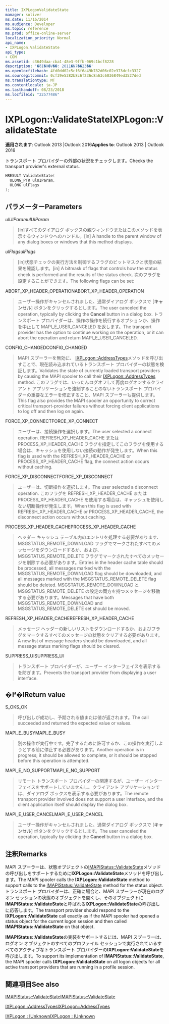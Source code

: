```yaml
---
title: IXPLogonValidateState
manager: soliver
ms.date: 11/16/2014
ms.audience: Developer
ms.topic: reference
ms.prod: office-online-server
localization_priority: Normal
api_name:
- IXPLogon.ValidateState
api_type:
- COM
ms.assetid: c3649daa-cba1-48e3-9ffb-069c1bcf8228
description: '�ŏI�X�V��: 2011�N7��23��'
ms.openlocfilehash: 4fd0dd02c5cf6f6a49b782d06c02e373dcfc3327
ms.sourcegitcommit: 0cf39e5382b8c6f236c8a63c6036849ed3527ded
ms.translationtype: MT
ms.contentlocale: ja-JP
ms.lasthandoff: 08/23/2018
ms.locfileid: "22577486"
---
```

# <a name="ixplogonvalidatestate"></a><span data-ttu-id="eb7ff-103">IXPLogon::ValidateState</span><span class="sxs-lookup"><span data-stu-id="eb7ff-103">IXPLogon::ValidateState</span></span>

  
  
<span data-ttu-id="eb7ff-104">**適用されます**: Outlook 2013 |Outlook 2016</span><span class="sxs-lookup"><span data-stu-id="eb7ff-104">**Applies to**: Outlook 2013 | Outlook 2016</span></span> 
  
<span data-ttu-id="eb7ff-105">トランスポート プロバイダーの外部の状況をチェックします。</span><span class="sxs-lookup"><span data-stu-id="eb7ff-105">Checks the transport provider's external status.</span></span> 
  
```cpp
HRESULT ValidateState(
  ULONG_PTR ulUIParam,
  ULONG ulFlags
);
```

## <a name="parameters"></a><span data-ttu-id="eb7ff-106">パラメーター</span><span class="sxs-lookup"><span data-stu-id="eb7ff-106">Parameters</span></span>

 <span data-ttu-id="eb7ff-107">_ulUIParam_</span><span class="sxs-lookup"><span data-stu-id="eb7ff-107">_ulUIParam_</span></span>
  
> <span data-ttu-id="eb7ff-108">[in]すべてのダイアログ ボックスの親ウィンドウまたはこのメソッドを表示するウィンドウへのハンドル。</span><span class="sxs-lookup"><span data-stu-id="eb7ff-108">[in] A handle to the parent window of any dialog boxes or windows that this method displays.</span></span>
    
 <span data-ttu-id="eb7ff-109">_ulFlags_</span><span class="sxs-lookup"><span data-stu-id="eb7ff-109">_ulFlags_</span></span>
  
> <span data-ttu-id="eb7ff-110">[in]状態チェックの実行方法を制御するフラグのビットマスクと状態の結果を確認します。</span><span class="sxs-lookup"><span data-stu-id="eb7ff-110">[in] A bitmask of flags that controls how the status check is performed and the results of the status check.</span></span> <span data-ttu-id="eb7ff-111">次のフラグを設定することができます。</span><span class="sxs-lookup"><span data-stu-id="eb7ff-111">The following flags can be set:</span></span>
    
<span data-ttu-id="eb7ff-112">ABORT_XP_HEADER_OPERATION</span><span class="sxs-lookup"><span data-stu-id="eb7ff-112">ABORT_XP_HEADER_OPERATION</span></span> 
  
> <span data-ttu-id="eb7ff-113">ユーザー操作がキャンセルされました、通常ダイアログ ボックスで [**キャンセル**] ボタンをクリックするとします。</span><span class="sxs-lookup"><span data-stu-id="eb7ff-113">The user canceled the operation, typically by clicking the **Cancel** button in a dialog box.</span></span> <span data-ttu-id="eb7ff-114">トランスポート プロバイダーは、操作の操作を続行するオプションか、操作を中止して MAPI_E_USER_CANCELED を返します。</span><span class="sxs-lookup"><span data-stu-id="eb7ff-114">The transport provider has the option to continue working on the operation, or it can abort the operation and return MAPI_E_USER_CANCELED.</span></span> 
    
<span data-ttu-id="eb7ff-115">CONFIG_CHANGED</span><span class="sxs-lookup"><span data-stu-id="eb7ff-115">CONFIG_CHANGED</span></span> 
  
> <span data-ttu-id="eb7ff-116">MAPI スプーラーを無効に、 [IXPLogon::AddressTypes](ixplogon-addresstypes.md)メソッドを呼び出すことで、現在読み込まれているトランスポート プロバイダーの状態を検証します。</span><span class="sxs-lookup"><span data-stu-id="eb7ff-116">Validates the state of currently loaded transport providers by causing the MAPI spooler to call their [IXPLogon::AddressTypes](ixplogon-addresstypes.md) method.</span></span> <span data-ttu-id="eb7ff-117">このフラグでは、いったんログオフして再度ログオンするクライアント アプリケーションを強制することのないトランスポート プロバイダーの重要なエラーを修正すること、MAPI スプーラーも提供します。</span><span class="sxs-lookup"><span data-stu-id="eb7ff-117">This flag also provides the MAPI spooler an opportunity to correct critical transport-provider failures without forcing client applications to log off and then log on again.</span></span> 
    
<span data-ttu-id="eb7ff-118">FORCE_XP_CONNECT</span><span class="sxs-lookup"><span data-stu-id="eb7ff-118">FORCE_XP_CONNECT</span></span> 
  
> <span data-ttu-id="eb7ff-119">ユーザーは、接続操作を選択します。</span><span class="sxs-lookup"><span data-stu-id="eb7ff-119">The user selected a connect operation.</span></span> <span data-ttu-id="eb7ff-120">REFRESH_XP_HEADER_CACHE または PROCESS_XP_HEADER_CACHE フラグを指定してこのフラグを使用する場合は、キャッシュを使用しない接続の動作が発生します。</span><span class="sxs-lookup"><span data-stu-id="eb7ff-120">When this flag is used with the REFRESH_XP_HEADER_CACHE or PROCESS_XP_HEADER_CACHE flag, the connect action occurs without caching.</span></span>
    
<span data-ttu-id="eb7ff-121">FORCE_XP_DISCONNECT</span><span class="sxs-lookup"><span data-stu-id="eb7ff-121">FORCE_XP_DISCONNECT</span></span> 
  
> <span data-ttu-id="eb7ff-122">ユーザーは、切断操作を選択します。</span><span class="sxs-lookup"><span data-stu-id="eb7ff-122">The user selected a disconnect operation.</span></span> <span data-ttu-id="eb7ff-123">このフラグを REFRESH_XP_HEADER_CACHE または PROCESS_XP_HEADER_CACHE を使用する場合は、キャッシュを使用しない切断操作が発生します。</span><span class="sxs-lookup"><span data-stu-id="eb7ff-123">When this flag is used with REFRESH_XP_HEADER_CACHE or PROCESS_XP_HEADER_CACHE, the disconnect action occurs without caching.</span></span>
    
<span data-ttu-id="eb7ff-124">PROCESS_XP_HEADER_CACHE</span><span class="sxs-lookup"><span data-stu-id="eb7ff-124">PROCESS_XP_HEADER_CACHE</span></span> 
  
> <span data-ttu-id="eb7ff-125">ヘッダー キャッシュ テーブル内のエントリを処理する必要があります、MSGSTATUS_REMOTE_DOWNLOAD フラグでマークされたすべてのメッセージをダウンロードするか、および、MSGSTATUS_REMOTE_DELETE フラグでマークされたすべてのメッセージを削除する必要があります。</span><span class="sxs-lookup"><span data-stu-id="eb7ff-125">Entries in the header cache table should be processed, all messages marked with the MSGSTATUS_REMOTE_DOWNLOAD flag should be downloaded, and all messages marked with the MSGSTATUS_REMOTE_DELETE flag should be deleted.</span></span> <span data-ttu-id="eb7ff-126">MSGSTATUS_REMOTE_DOWNLOAD と MSGSTATUS_REMOTE_DELETE の設定の両方を持つメッセージを移動する必要があります。</span><span class="sxs-lookup"><span data-stu-id="eb7ff-126">Messages that have both MSGSTATUS_REMOTE_DOWNLOAD and MSGSTATUS_REMOTE_DELETE set should be moved.</span></span>
    
<span data-ttu-id="eb7ff-127">REFRESH_XP_HEADER_CACHE</span><span class="sxs-lookup"><span data-stu-id="eb7ff-127">REFRESH_XP_HEADER_CACHE</span></span> 
  
> <span data-ttu-id="eb7ff-128">メッセージ ヘッダーの新しいリストをダウンロードするか、およびフラグをマークするすべてのメッセージの状態をクリアする必要があります。</span><span class="sxs-lookup"><span data-stu-id="eb7ff-128">A new list of message headers should be downloaded, and all message status marking flags should be cleared.</span></span>
    
<span data-ttu-id="eb7ff-129">SUPPRESS_UI</span><span class="sxs-lookup"><span data-stu-id="eb7ff-129">SUPPRESS_UI</span></span> 
  
> <span data-ttu-id="eb7ff-130">トランスポート プロバイダーが、ユーザー インターフェイスを表示するを防ぎます。</span><span class="sxs-lookup"><span data-stu-id="eb7ff-130">Prevents the transport provider from displaying a user interface.</span></span>
    
## <a name="return-value"></a><span data-ttu-id="eb7ff-131">�߂�l</span><span class="sxs-lookup"><span data-stu-id="eb7ff-131">Return value</span></span>

<span data-ttu-id="eb7ff-132">S_OK</span><span class="sxs-lookup"><span data-stu-id="eb7ff-132">S_OK</span></span> 
  
> <span data-ttu-id="eb7ff-133">呼び出しが成功し、予期される値または値が返されます。</span><span class="sxs-lookup"><span data-stu-id="eb7ff-133">The call succeeded and returned the expected value or values.</span></span>
    
<span data-ttu-id="eb7ff-134">MAPI_E_BUSY</span><span class="sxs-lookup"><span data-stu-id="eb7ff-134">MAPI_E_BUSY</span></span> 
  
> <span data-ttu-id="eb7ff-135">別の操作が実行中です。完了するために許可するか、この操作を実行しようとする前に停止する必要があります。</span><span class="sxs-lookup"><span data-stu-id="eb7ff-135">Another operation is in progress; it should be allowed to complete, or it should be stopped before this operation is attempted.</span></span>
    
<span data-ttu-id="eb7ff-136">MAPI_E_NO_SUPPORT</span><span class="sxs-lookup"><span data-stu-id="eb7ff-136">MAPI_E_NO_SUPPORT</span></span> 
  
> <span data-ttu-id="eb7ff-137">リモート トランスポート プロバイダーの関連するが、ユーザー インターフェイスをサポートしていませんし、クライアント アプリケーションでは、ダイアログ ボックスを表示する必要があります。</span><span class="sxs-lookup"><span data-stu-id="eb7ff-137">The remote transport provider involved does not support a user interface, and the client application itself should display the dialog box.</span></span>
    
<span data-ttu-id="eb7ff-138">MAPI_E_USER_CANCEL</span><span class="sxs-lookup"><span data-stu-id="eb7ff-138">MAPI_E_USER_CANCEL</span></span> 
  
> <span data-ttu-id="eb7ff-139">ユーザー操作がキャンセルされました、通常ダイアログ ボックスで [**キャンセル**] ボタンをクリックするとします。</span><span class="sxs-lookup"><span data-stu-id="eb7ff-139">The user canceled the operation, typically by clicking the **Cancel** button in a dialog box.</span></span> 
    
## <a name="remarks"></a><span data-ttu-id="eb7ff-140">注釈</span><span class="sxs-lookup"><span data-stu-id="eb7ff-140">Remarks</span></span>

<span data-ttu-id="eb7ff-141">MAPI スプーラーは、状態オブジェクトの[IMAPIStatus::ValidateState](imapistatus-validatestate.md)メソッドの呼び出しをサポートするために**IXPLogon::ValidateState**メソッドを呼び出します。</span><span class="sxs-lookup"><span data-stu-id="eb7ff-141">The MAPI spooler calls the **IXPLogon::ValidateState** method to support calls to the [IMAPIStatus::ValidateState](imapistatus-validatestate.md) method for the status object.</span></span> <span data-ttu-id="eb7ff-142">トランスポート プロバイダーは、正確に場合と、MAPI スプーラーが現在のログオン セッションの状態のオブジェクトを開くし、そのオブジェクトに**IMAPIStatus::ValidateState**と呼ばれる**IXPLogon::ValidateState**の呼び出しに応答します。</span><span class="sxs-lookup"><span data-stu-id="eb7ff-142">The transport provider should respond to the **IXPLogon::ValidateState** call exactly as if the MAPI spooler had opened a status object for the current logon session and then called **IMAPIStatus::ValidateState** on that object.</span></span> 
  
<span data-ttu-id="eb7ff-143">**IMAPIStatus::ValidateState**の実装をサポートするには、MAPI スプーラーは、ログオン オブジェクトのすべてのプロファイル セッションで実行されているすべてのアクティブなトランスポート プロバイダーの**IXPLogon::ValidateState**を呼び出します。</span><span class="sxs-lookup"><span data-stu-id="eb7ff-143">To support its implementation of **IMAPIStatus::ValidateState**, the MAPI spooler calls **IXPLogon::ValidateState** on all logon objects for all active transport providers that are running in a profile session.</span></span> 
  
## <a name="see-also"></a><span data-ttu-id="eb7ff-144">関連項目</span><span class="sxs-lookup"><span data-stu-id="eb7ff-144">See also</span></span>



[<span data-ttu-id="eb7ff-145">IMAPIStatus::ValidateState</span><span class="sxs-lookup"><span data-stu-id="eb7ff-145">IMAPIStatus::ValidateState</span></span>](imapistatus-validatestate.md)
  
[<span data-ttu-id="eb7ff-146">IXPLogon::AddressTypes</span><span class="sxs-lookup"><span data-stu-id="eb7ff-146">IXPLogon::AddressTypes</span></span>](ixplogon-addresstypes.md)
  
[<span data-ttu-id="eb7ff-147">IXPLogon : IUnknown</span><span class="sxs-lookup"><span data-stu-id="eb7ff-147">IXPLogon : IUnknown</span></span>](ixplogoniunknown.md)

